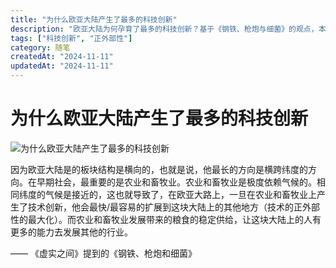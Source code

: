 ```yaml
---
title: "为什么欧亚大陆产生了最多的科技创新"
description: "欧亚大陆为何孕育了最多的科技创新？基于《钢铁、枪炮与细菌》的观点，本篇文章探讨欧亚大陆横向地理结构如何促进农业、畜牧业及技术扩散，从而推动人类文明的进步。"
tags: ["科技创新", "正外部性"]
category: 随笔
createdAt: "2024-11-11"
updatedAt: "2024-11-11"
---
```


# 为什么欧亚大陆产生了最多的科技创新

![为什么欧亚大陆产生了最多的科技创新](https://cdn.jsdelivr.net/gh/thedogb/pic@master/upic/%E4%B8%BA%E4%BB%80%E4%B9%88%E6%AC%A7%E4%BA%9A%E5%A4%A7%E9%99%86%E4%BA%A7%E7%94%9F%E4%BA%86%E6%9C%80%E5%A4%9A%E7%9A%84%E7%A7%91%E6%8A%80%E5%88%9B%E6%96%B0.png)

因为欧亚大陆是的板块结构是横向的，也就是说，他最长的方向是横跨纬度的方向。在早期社会，最重要的是农业和畜牧业。农业和畜牧业是极度依赖气候的。相同纬度的气候是接近的，这也就导致了，在欧亚大路上，一旦在农业和畜牧业上产生了技术创新，他会最快/最容易的扩展到这块大陆上的其他地方（技术的正外部性的最大化）。而农业和畜牧业发展带来的粮食的稳定供给，让这块大陆上的人有更多的能力去发展其他的行业。



—— 《虚实之间》提到的《钢铁、枪炮和细菌》